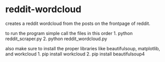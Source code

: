 # reddit-wordcloud
creates a reddit wordcloud from the posts on the frontpage of reddit.


to run the program simple call the files in this order
    1. python reddit_scraper.py
    2. python reddit_wordcloud.py

also make sure to install the proper libraries like beautifulsoup, matplotlib, and workcloud
    1. pip install workcloud
    2. pip install beautifulsoup4
    
